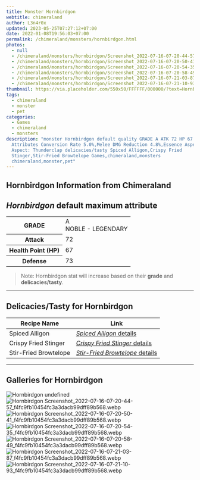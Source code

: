 ```yaml
---
title: Monster Hornbirdgon
webtitle: chimeraland
author: L3n4r0x
updated: 2023-05-25T07:27:12+07:00
date: 2022-01-08T19:56:03+07:00
permalink: /chimeraland/monsters/hornbirdgon.html
photos:
  - null
  - /chimeraland/monsters/hornbirdgon/Screenshot_2022-07-16-07-20-44-57_f4fc9fb10454fc3a3dacb99dff89b568.webp
  - /chimeraland/monsters/hornbirdgon/Screenshot_2022-07-16-07-20-50-41_f4fc9fb10454fc3a3dacb99dff89b568.webp
  - /chimeraland/monsters/hornbirdgon/Screenshot_2022-07-16-07-20-54-35_f4fc9fb10454fc3a3dacb99dff89b568.webp
  - /chimeraland/monsters/hornbirdgon/Screenshot_2022-07-16-07-20-58-49_f4fc9fb10454fc3a3dacb99dff89b568.webp
  - /chimeraland/monsters/hornbirdgon/Screenshot_2022-07-16-07-21-03-87_f4fc9fb10454fc3a3dacb99dff89b568.webp
  - /chimeraland/monsters/hornbirdgon/Screenshot_2022-07-16-07-21-10-93_f4fc9fb10454fc3a3dacb99dff89b568.webp
thumbnail: https://via.placeholder.com/550x50/FFFFFF/000000/?text=Hornbirdgon
tags:
  - chimeraland
  - monster
  - pet
categories:
  - Games
  - chimeraland
  - monsters
description: "monster Hornbirdgon default quality GRADE A ATK 72 HP 67 DEF 73
  Attributes Conversion Rate 5.0%,Melee DMG Reduction 4.8%,Essence Aspect:
  Aspect: Thunderclap delicacies/tasty Spiced Alligon,Crispy Fried
  Stinger,Stir-Fried Browtelope Games,chimeraland,monsters
  chimeraland,monster,pet"
---
```


<link
  rel="stylesheet"
  href="https://rawcdn.githack.com/dimaslanjaka/Web-Manajemen/870a349/css/bootstrap-5-3-0-alpha3-wrapper.css"
/>
<section id="bootstrap-wrapper">
  <h2>Hornbirdgon Information from Chimeraland</h2>
  <h2 id="attribute"><i>Hornbirdgon</i> default maximum attribute</h2>
  <div class="row">
    <div class="col mb-2">
      <div class="card bg-dark text-light">
        <div class="card-body">
          <table>
            <tr>
              <th>GRADE</th>
              <td>
                A <br /><span class="text-warning">NOBLE - LEGENDARY</span>
              </td>
            </tr>
            <tr>
              <th>Attack</th>
              <td>72</td>
            </tr>
            <tr>
              <th>Health Point (HP)</th>
              <td>67</td>
            </tr>
            <tr>
              <th>Defense</th>
              <td>73</td>
            </tr>
          </table>
        </div>
      </div>
    </div>
  </div>
  <blockquote>
    Note: Hornbirdgon stat will increase based on their <b>grade</b> and
    <b>delicacies/tasty</b>.
  </blockquote>
  <hr />
  <h2 id="delicacies">Delicacies/Tasty for Hornbirdgon</h2>
  <div class="card">
    <div class="card-body">
      <div class="table-responsive">
        <table class="table table-striped table-dark">
          <thead>
            <tr>
              <th>Recipe Name</th>
              <th>Link</th>
            </tr>
          </thead>
          <tbody>
            <tr>
              <td>Spiced Alligon</td>
              <td>
                <a
                  href="#"
                  class="text-primary"
                  title="Click here to view recipe Spiced Alligon details"
                  ><i>Spiced Alligon</i> details</a
                >
              </td>
            </tr>
            <tr>
              <td>Crispy Fried Stinger</td>
              <td>
                <a
                  href="#"
                  class="text-primary"
                  title="Click here to view recipe Crispy Fried Stinger details"
                  ><i>Crispy Fried Stinger</i> details</a
                >
              </td>
            </tr>
            <tr>
              <td>Stir-Fried Browtelope</td>
              <td>
                <a
                  href="https://www.webmanajemen.com/chimeraland/recipes/stir-fried-browtelope.html"
                  class="text-primary"
                  title="Click here to view recipe Stir-Fried Browtelope details"
                  ><i>Stir-Fried Browtelope</i> details</a
                >
              </td>
            </tr>
          </tbody>
        </table>
      </div>
    </div>
  </div>
  <hr />
  <div id="gallery">
    <h2>Galleries for Hornbirdgon</h2>
    <div class="row">
      <div class="col-lg-6 col-12">
        <img
          src="https://www.webmanajemen.com/undefined"
          alt="Hornbirdgon undefined"
        />
      </div>
      <div class="col-lg-6 col-12">
        <img
          src="https://www.webmanajemen.com/chimeraland/monsters/hornbirdgon/Screenshot_2022-07-16-07-20-44-57_f4fc9fb10454fc3a3dacb99dff89b568.webp"
          alt="Hornbirdgon Screenshot_2022-07-16-07-20-44-57_f4fc9fb10454fc3a3dacb99dff89b568.webp"
        />
      </div>
      <div class="col-lg-6 col-12">
        <img
          src="https://www.webmanajemen.com/chimeraland/monsters/hornbirdgon/Screenshot_2022-07-16-07-20-50-41_f4fc9fb10454fc3a3dacb99dff89b568.webp"
          alt="Hornbirdgon Screenshot_2022-07-16-07-20-50-41_f4fc9fb10454fc3a3dacb99dff89b568.webp"
        />
      </div>
      <div class="col-lg-6 col-12">
        <img
          src="https://www.webmanajemen.com/chimeraland/monsters/hornbirdgon/Screenshot_2022-07-16-07-20-54-35_f4fc9fb10454fc3a3dacb99dff89b568.webp"
          alt="Hornbirdgon Screenshot_2022-07-16-07-20-54-35_f4fc9fb10454fc3a3dacb99dff89b568.webp"
        />
      </div>
      <div class="col-lg-6 col-12">
        <img
          src="https://www.webmanajemen.com/chimeraland/monsters/hornbirdgon/Screenshot_2022-07-16-07-20-58-49_f4fc9fb10454fc3a3dacb99dff89b568.webp"
          alt="Hornbirdgon Screenshot_2022-07-16-07-20-58-49_f4fc9fb10454fc3a3dacb99dff89b568.webp"
        />
      </div>
      <div class="col-lg-6 col-12">
        <img
          src="https://www.webmanajemen.com/chimeraland/monsters/hornbirdgon/Screenshot_2022-07-16-07-21-03-87_f4fc9fb10454fc3a3dacb99dff89b568.webp"
          alt="Hornbirdgon Screenshot_2022-07-16-07-21-03-87_f4fc9fb10454fc3a3dacb99dff89b568.webp"
        />
      </div>
      <div class="col-lg-6 col-12">
        <img
          src="https://www.webmanajemen.com/chimeraland/monsters/hornbirdgon/Screenshot_2022-07-16-07-21-10-93_f4fc9fb10454fc3a3dacb99dff89b568.webp"
          alt="Hornbirdgon Screenshot_2022-07-16-07-21-10-93_f4fc9fb10454fc3a3dacb99dff89b568.webp"
        />
      </div>
    </div>
  </div>
</section>